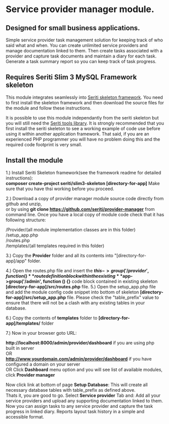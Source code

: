 # Service provider manager module. 

## Designed for small business applications.

Simple service provider task management solution for keeping track of who said what and when.
You can create unlimited service providers and manage documentation linked to them. Then create tasks associated with a provider 
and capture task documents and maintain a diary for each task. Generate a task summary report so you can keep track of task progress. 

## Requires Seriti Slim 3 MySQL Framework skeleton

This module integrates seamlessly into [Seriti skeleton framework](https://github.com/seriti/slim3-skeleton).
You need to first install the skeleton framework and then download the source files for the module and follow these instructions.

It is possible to use this module independantly from the seriti skeleton but you will still need the [Seriti tools library](https://github.com/seriti/tools).
It is strongly recommended that you first install the seriti skeleton to see a working example of code use before using it within another application framework.
That said, if you are an experienced PHP programmer you will have no problem doing this and the required code footprint is very small.  

## Install the module

1.) Install Seriti Skeleton framework(see the framework readme for detailed instructions):   
    **composer create-project seriti/slim3-skeleton [directory-for-app]**
    Make sure that you have thsi working before you proceed.

2.) Download a copy of provider manager module source code directly from github and unzip,  
or by using **git clone https://github.com/seriti/provider-manager** from command line.
Once you have a local copy of module code check that it has following structure:

/Provider/(all module implementation classes are in this folder)  
/setup_app.php  
/routes.php  
/templates/(all templates required in this folder)  

3.) Copy the **Provider** folder and all its contents into "[directory-for-app]/app" folder.

4.) Open the routes.php file and insert the **$this->group('/provider', function (){}** route definition block
within the existing  **$app->group('/admin', function () {}** code block contained in existing skeleton **[directory-for-app]/src/routes.php** file.
5.) Open the setup_app.php file and  add the module config code snippet into bottom of skeleton **[directory-for-app]/src/setup_app.php** file.
Please check the "table_prefix" value to ensure that there will not be a clash with any existing tables in your database.

6.) Copy the contents of **templates** folder to **[directory-for-app]/templates/** folder

7.) Now in your browser goto URL:  

**http://localhost:8000/admin/provider/dashboard** if you are using php built in server  
OR  
**http://www.yourdomain.com/admin/provider/dashboard** if you have configured a domain on your server  
OR
Click **Dashboard** menu option and you will see list of available modules, click **Provider manager**  

Now click link at bottom of page **Setup Database**: This will create all necessary database tables with table_prefix as defined above.  
Thats it, you are good to go. Select **Service provider** Tab and: Add all your service providers and upload any supporting documentation linked to them.  
Now you can assign tasks to any service provider and capture the task progress in linked diary. Reports layout task history in a simple and accessible format.
